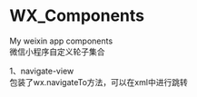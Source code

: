 # WX_Components
My weixin app components   
微信小程序自定义轮子集合    

1、navigate-view   
包装了wx.navigateTo方法，可以在xml中进行跳转
